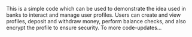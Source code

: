This is a simple code which can be used to demonstrate the idea used in banks to interact and manage user profiles. Users can create and view profiles, deposit and withdraw money, perform balance checks, and also encrypt the profile to ensure security.
To more code-updates...

